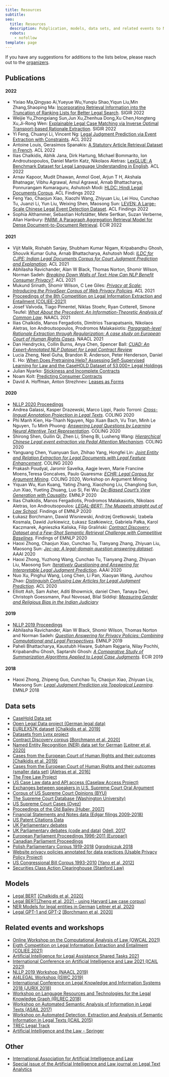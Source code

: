 ```yaml
---
title: Resources
subtitle: 
seo:
  title: Resources
  description: Pubplication, models, data sets, and related events to NLLP 2021
  robots: 
    - nofollow
template: page
---
```


If you have any suggestions for additions to the lists below, please reach out to the [organizers](mailto:nllp.chairs@gmail.com).

## Publications

#### 2022
- Yixiao Ma,Qingyao Ai,Yueyue Wu,Yunqiu Shao,Yiqun Liu,Min Zhang,Shaoping Ma: [Incorporating Retrieval Information into the Truncation of Ranking Lists for Better Legal Search](https://dl.acm.org/doi/pdf/10.1145/3477495.3531998). SIGIR 2022
- Weijie Yu,Zhongxiang Sun,Jun Xu,Zhenhua Dong,Xu Chen,Hongteng Xu,Ji-Rong Wen: [Explainable Legal Case Matching via Inverse Optimal Transport-based Rationale Extraction](https://dl.acm.org/doi/pdf/10.1145/3477495.3531974). SIGIR 2022
- Yi Feng, Chuanyi Li, Vincent Ng: [Legal Judgment Prediction via Event Extraction with Constraints](https://aclanthology.org/2022.acl-long.48.pdf). ACL 2022
- Antoine Louis, Gerasimos Spanakis: [A Statutory Article Retrieval Dataset in French](https://aclanthology.org/2022.acl-long.468.pdf). ACL 2022
- Ilias Chalkidis, Abhik Jana, Dirk Hartung, Michael Bommarito, Ion Androutsopoulos, Daniel Martin Katz, Nikolaos Aletras: [LexGLUE: A Benchmark Dataset for Legal Language Understanding in English](https://aclanthology.org/2022.acl-long.297.pdf). ACL 2022
- Arnav Kapoor, Mudit Dhawan, Anmol Goel, Arjun T H, Akshala Bhatnagar, Vibhu Agrawal, Amul Agrawal, Arnab Bhattacharya, Ponnurangam Kumaraguru, Ashutosh Modi: [HLDC: Hindi Legal Documents Corpus](https://aclanthology.org/2022.findings-acl.278.pdf). ACL Findings 2022
- Feng Yao, Chaojun Xiao, Xiaozhi Wang, Zhiyuan Liu, Lei Hou, Cunchao Tu, Juanzi Li, Yun Liu, Weixing Shen, Maosong Sun: [LEVEN: A Large-Scale Chinese Legal Event Detection Dataset](https://aclanthology.org/2022.findings-acl.17.pdf). ACL Findings 2022
- Sophia Althammer, Sebastian Hofstätter, Mete Sertkan, Suzan Verberne, Allan Hanbury: [PARM: A Paragraph Aggregation Retrieval Model for Dense Document-to-Document Retrieval](https://arxiv.org/pdf/2201.01614.pdf). ECIR 2022

#### 2021

- Vijit Malik, Rishabh Sanjay, Shubham Kumar Nigam, Kripabandhu Ghosh, Shouvik Kumar Guha, Arnab Bhattacharya, Ashutosh Modi: [*ILDC for CJPE: Indian Legal Documents Corpus for Court Judgment Prediction and Explanation*](https://arxiv.org/pdf/2105.13562.pdf). ACL 2021
- Abhilasha Ravichander, Alan W Black, Thomas Norton, Shomir Wilson, Norman Sadeh: [*Breaking Down Walls of Text: How Can NLP Benefit Consumer Privacy?*](https://usableprivacy.org/static/files/ravichander_acl_2021.pdf). ACL 2021
- Mukund Srinath, Shomir Wilson, C Lee Giles: [*Privacy at Scale: Introducing the PrivaSeer Corpus of Web Privacy Policies*](https://arxiv.org/pdf/2004.11131.pdf). ACL 2021
- [Proceedings of the 8th Competition on Legal Information Extraction and Entailment (COLIEE-2021)](https://sites.ualberta.ca/~rabelo/COLIEE2021/#2021-proc)
- Josef Valvoda, Tiago Pimentel, Niklas Stoehr, Ryan Cotterell, Simone Teufel: [*What About the Precedent: An Information-Theoretic Analysis of Common Law*](https://www.aclweb.org/anthology/2021.naacl-main.181.pdf). NAACL 2021
- Ilias Chalkidis, Manos Fergadiotis, Dimitrios Tsarapatsanis, Nikolaos Aletras, Ion Androutsopoulos, Prodromos Malakasiotis: [*Paragraph-level Rationale Extraction through Regularization: A case study on European Court of Human Rights Cases*](https://www.aclweb.org/anthology/2021.naacl-main.22.pdf). NAACL 2021
- Dan Hendrycks, Collin Burns, Anya Chen, Spencer Ball: [*CUAD: An Expert-Annotated NLP Dataset for Legal Contract Review*](https://arxiv.org/pdf/2103.06268.pdf)
- Lucia Zheng, Neel Guha, Brandon R. Anderson, Peter Henderson, Daniel E. Ho: [When Does Pretraining Help? Assessing Self-Supervised Learning for Law and the CaseHOLD Dataset of 53,000+ Legal Holdings](https://arxiv.org/pdf/2104.08671.pdf)
- Julian Nyarko: [Stickiness and Incomplete Contracts](https://lawreview.uchicago.edu/sites/lawreview.uchicago.edu/files/Nyarko_IncompleteContracts_88UCLR1.pdf)
- Noam Kolt: [Predicting Consumer Contracts](https://papers.ssrn.com/sol3/papers.cfm?abstract_id=3844988)
- David A. Hoffman, Anton Strezhnev: [Leases as Forms](https://papers.ssrn.com/sol3/papers.cfm?abstract_id=3786326)

#### 2020

- [NLLP 2020 Proceedings](http://ceur-ws.org/Vol-2645/)
- Andrea Galassi, Kasper Drazewski, Marco Lippi, Paolo Torroni: [*Cross-lingual Annotation Projection in Legal Texts*](https://www.aclweb.org/anthology/2020.coling-main.79.pdf). COLING 2020
- Phi Manh Kien, Ha-Thanh Nguyen, Ngo Xuan Bach, Vu Tran, Minh Le Nguyen, Tu Minh Phuong: [*Answering Legal Questions by Learning Neural Attentive Text Representation*](https://www.aclweb.org/anthology/2020.coling-main.86.pdf). COLING 2020
- Shirong Shen, Guilin Qi, Zhen Li, Sheng Bi, Lusheng Wang: [*Hierarchical Chinese Legal event extraction via Pedal Attention Mechanism*](https://www.aclweb.org/anthology/2020.coling-main.9.pdf). COLING 2020
- Yanguang Chen, Yuanyuan Sun, Zhihao Yang, Hongfei Lin: [*Joint Entity and Relation Extraction for Legal Documents with Legal Feature Enhancement*](https://www.aclweb.org/anthology/2020.coling-main.137.pdf). COLING 2020
- Prakash Poudyal, Jaromir Savelka, Aagje Ieven, Marie Francine Moens,Teresa Goncalves, Paulo Quaresma: [*ECHR: Legal Corpus for Argument Mining*](https://www.aclweb.org/anthology/2020.argmining-1.8.pdf). COLING 2020, Workshop on Argument Mining
- Yiquan Wu, Kun Kuang, Yating Zhang, Xiaozhong Liu, Changlong Sun, Jun Xiao, Yueting Zhuang, Luo Si, Fei Wu: [*De-Biased Court’s View Generation with Causality*](https://www.aclweb.org/anthology/2020.emnlp-main.56.pdf). EMNLP 2020
- Ilias Chalkidis, Manos Fergadiotis, Prodromos Malakasiotis, Nikolaos Aletras, Ion Androutsopoulos: [*LEGAL-BERT: The Muppets straight out of Law School*](https://arxiv.org/pdf/2010.02559.pdf). Findings of EMNLP 2020
- Łukasz Borchmann, Dawid Wisniewski, Andrzej Gretkowski, Izabela Kosmala, Dawid Jurkiewicz, Łukasz Szałkiewicz, Gabriela Pałka, Karol Kaczmarek, Agnieszka Kaliska, Filip Graliński: [*Contract Discovery: Dataset and a Few-Shot Semantic Retrieval Challenge with Competitive Baselines*](https://arxiv.org/pdf/1911.03911.pdf). Findings of EMNLP 2020
- Haoxi Zhong, Chaojun Xiao, Cunchao Tu, Tianyang Zhang, Zhiyuan Liu, Maosong Sun: [*Jec-qa: A legal-domain question answering dataset*](https://arxiv.org/pdf/1911.12011.pdf). AAAI 2020
- Haoxi Zhong, Yuzhong Wang, Cunchao Tu, Tianyang Zhang, Zhiyuan Liu, Maosong Sun: [*Iteratively Questioning and Answering for Interpretable Legal Judgment Prediction*](https://www.researchgate.net/publication/341875048_Iteratively_Questioning_and_Answering_for_Interpretable_Legal_Judgment_Prediction). AAAI 2020
- Nuo Xu, Pinghui Wang, Long Chen, Li Pan, Xiaoyan Wang, Junzhou Zhao: [*Distinguish Confusing Law Articles for Legal Judgment Prediction*](https://arxiv.org/pdf/2004.02557.pdf). ACL 2020
-  Elliott Ash, Sam Asher, Aditi Bhowmick, daniel Chen, Tanaya Devi, Christoph Goessmann, Paul Novosad, Bilal Siddiqi: [*Measuring Gender and Religious Bias in the Indian Judiciary*](https://shrug-assets-ddl.s3.amazonaws.com/static/main/assets/other/India_Courts_In_Group_Bias.pdf)

#### 2019

- [NLLP 2019 Proceedings](http://ceur-ws.org/Vol-2645/)
- Abhilasha Ravichander, Alan W Black, Shomir Wilson, Thomas Norton and Norman Sadeh: [*Question Answering for Privacy Policies: Combining Computational and Legal Perspectives*](https://www.aclweb.org/anthology/D19-1500.pdf). EMNLP 2019
- Paheli Bhattacharya, Kaustubh Hiware, Subham Rajgaria, Nilay Pochhi, Kripabandhu Ghosh, Saptarshi Ghosh: [*A Comparative Study of Summarization Algorithms Applied to Legal Case Judgments*](https://www.researchgate.net/publication/332256965_A_Comparative_Study_of_Summarization_Algorithms_Applied_to_Legal_Case_Judgments). ECIR 2019

#### 2018

- Haoxi Zhong, Zhipeng Guo, Cunchao Tu, Chaojun Xiao, Zhiyuan Liu, Maosong Sun: [*Legal Judgment Prediction via Topological Learning*](https://www.aclweb.org/anthology/D18-1390/). EMNLP 2018

## Data sets

- [CaseHold Data set](https://github.com/reglab/casehold)
- [Open Legal Data project (German legal data)](http://openlegaldata.io/)
- [EURLEX57K dataset](http://nlp.cs.aueb.gr/software_and_datasets/EURLEX57K/index.html) [[Chalkidis et al, 2019]](https://www.aclweb.org/anthology/W19-2209/) 
- [Datasets from Lynx project](http://data.lynx-project.eu/dataset)
- [Contract Discovery corpus](https://github.com/applicaai/contract-discovery) [[Borchmann et al, 2020]](https://www.aclweb.org/anthology/2020.findings-emnlp.380.pdf)
- [Named Entity Recognition (NER) data set for German](https://github.com/elenanereiss/Legal-Entity-Recognition) [[Leitner et al, 2020]](https://www.aclweb.org/anthology/2020.lrec-1.551.pdf)
- [Cases from the European Court of Human Rights and their outcomes](https://archive.org/details/ECHR-ACL2019) [[Chalkidis et al, 2019]](https://www.aclweb.org/anthology/P19-1424/)
- [Cases from the European Court of Human Rights and their outcomes (smaller data set)](https://figshare.com/articles/dataset/echr_dataset_zip/3145240/2) [[Aletras et al, 2016]](https://peerj.com/articles/cs-93/) 
- [The Free Law Project](https://free.law)
- [US Case Law data and API access (Caselaw Access Project)](https://case.law)
- [Exchanges between speakers in U.S. Supreme Court Oral Argument](https://github.com/hlepp/pardontheinterruption)
- [Corpus of US Supreme Court Opinions (BYU)](https://www.english-corpora.org)
- [The Supreme Court Database (Washington University)](http://scdb.wustl.edu)
- [US Supreme Court Cases (Oyez)](https://www.oyez.org/cases/2018)
- [Proceedings of the Old Bailey [Huber, 2007]](https://www.nber.org/research/data/us-patents)
- [Financial Statements and Notes data (Edgar filings 2009-2018)](https://www.sec.gov/dera/data/financial-statement-and-notes-data-set.html)
- [US Patent Citations Data](https://www.nber.org/research/data/us-patents)
- [UK Parliamentary debates](https://hansard.parliament.uk)
- [UK Parliamentary debates (code and data)](https://github.com/evanodell/hansard-data) [Odell, 2017](https://evanodell.com/projects/datasets/hansard-data/)
- [European Parliament Proceedings 1996-2011 (Europarl)](http://www.statmt.org/europarl/)
- [Canadian Parliament Proceedings](https://www.isi.edu/research_groups/nlg/home)
- [Polish Parliamentary Corpus 1919-2018](http://clip.ipipan.waw.pl/PPC) [Ogrodniczuk 2018](http://lrec-conf.org/workshops/lrec2018/W2/pdf/11_W2.pdf)
- [Website privacy policies annotated for data practices (Usable Privacy Policy Project)](https://www.usableprivacy.org/activities)
- [US Congressional Bill Corpus 1993-2010](http://www.cs.cmu.edu/~ark/bills/) [[Yano et al, 2012]](http://www.cs.cmu.edu/~nasmith/papers/yano+smith+wilkerson.naacl12.pdf)
- [Securities Class Action Clearinghouse (Stanford Law)](https://securities.stanford.edu)

## Models

- [Legal BERT](https://huggingface.co/nlpaueb/legal-bert-base-uncased) [[Chalkidis et al, 2020]](https://www.aclweb.org/anthology/2020.findings-emnlp.261/)
- [Legal BERT](https://github.com/reglab/casehold)[[Zheng et al, 2021 - using Harvard Law case corpus]](https://arxiv.org/pdf/2104.08671.pdf)
- [NER Models for legal entities in German](https://github.com/elenanereiss/Legal-Entity-Recognition) [Leitner et al, 2020](https://www.aclweb.org/anthology/2020.lrec-1.551.pdf)
- [Legal GPT-1 and GPT-2](https://github.com/applicaai/contract-discovery) [[Borchmann et al, 2020]](https://www.aclweb.org/anthology/2020.findings-emnlp.380.pdf)

## Related events and workshops

- [Online Workshop on the Computational Analysis of Law (OWCAL 2021)](https://www.law.virginia.edu/academics/program/owcal-conference-2021)
- [Eigth Competition on Legal Information Extraction and Entailment (COLIEE 2021)](https://sites.ualberta.ca/~rabelo/COLIEE2021/)
- [Artificial Intelligence for Legal Assistance Shared Tasks 2021](https://sites.google.com/view/aila-2021/)
- [International Conference on Artificial Intelligence and Law 2021 (ICAIL 2021)](https://icail.lawgorithm.com.br/)
- [NLLP 2019 Workshop (NAACL 2019)](https://sites.google.com/view/nllp/nllp-2019?authuser=0)
- [AI4LEGAL Workshop (ISWC 2019)](http://kr.di.uoa.gr/#iswc19-workshop)
- [International Conference on Legal Knowledge and Information Systems 2018 (JURIX 2018)](https://jurix2018.ai.rug.nl/index.html#home)
- [Workshop on Language Resources and Technologies for the Legal Knowledge Graph (@LREC 2018)](http://legalkg2018.lynx-project.eu)
- [Workshop on Automated Semantic Analysis of Information in Legal Texts (ASAIL 2017)](http://www.andrew.cmu.edu/user/mgrabmai/asail2017/)
- [Workshop on Automated Detection, Extraction and Analysis of Semantic Information in Legal Texts (ICAIL 2015)](https://www.lrdc.pitt.edu/ashley/icail2015nlp/)
- [TREC Legal Track](https://trec-legal.umiacs.umd.edu)
- [Artificial Intelligence and the Law - Springer](https://www.springer.com/journal/10506)

## Other

- [International Association for Artificial Intelligence and Law](http://www.iaail.org/)
- [Special issue of the Artificial Intelligence and Law journal on Legal Text Analytics](https://link.springer.com/journal/10506/26/2/page/1)
